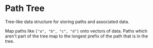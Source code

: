Path Tree
=========

Tree-like data structure for storing paths and associated data.

Map paths like `["a", "b", "c", "d"]` onto vectors of data. Paths which aren't part of the tree map to
the longest prefix of the path that is in the tree.
